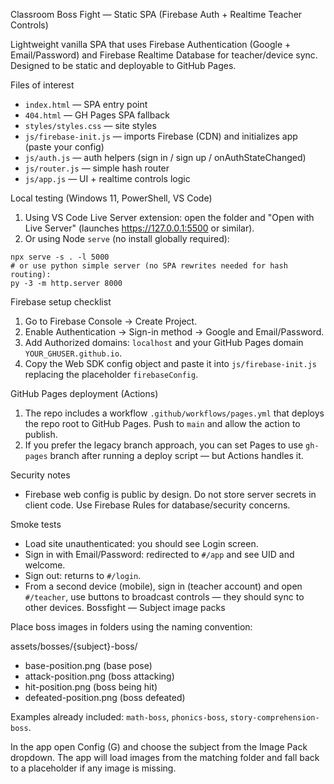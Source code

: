 Classroom Boss Fight — Static SPA (Firebase Auth + Realtime Teacher Controls)

Lightweight vanilla SPA that uses Firebase Authentication (Google + Email/Password) and Firebase Realtime Database for teacher/device sync. Designed to be static and deployable to GitHub Pages.

Files of interest
- `index.html` — SPA entry point
- `404.html` — GH Pages SPA fallback
- `styles/styles.css` — site styles
- `js/firebase-init.js` — imports Firebase (CDN) and initializes app (paste your config)
- `js/auth.js` — auth helpers (sign in / sign up / onAuthStateChanged)
- `js/router.js` — simple hash router
- `js/app.js` — UI + realtime controls logic

Local testing (Windows 11, PowerShell, VS Code)
1) Using VS Code Live Server extension: open the folder and "Open with Live Server" (launches https://127.0.0.1:5500 or similar).
2) Or using Node `serve` (no install globally required):

```
npx serve -s . -l 5000
# or use python simple server (no SPA rewrites needed for hash routing):
py -3 -m http.server 8000
```

Firebase setup checklist
1. Go to Firebase Console → Create Project.
2. Enable Authentication → Sign-in method → Google and Email/Password.
3. Add Authorized domains: `localhost` and your GitHub Pages domain `YOUR_GHUSER.github.io`.
4. Copy the Web SDK config object and paste it into `js/firebase-init.js` replacing the placeholder `firebaseConfig`.

GitHub Pages deployment (Actions)
1. The repo includes a workflow `.github/workflows/pages.yml` that deploys the repo root to GitHub Pages. Push to `main` and allow the action to publish.
2. If you prefer the legacy branch approach, you can set Pages to use `gh-pages` branch after running a deploy script — but Actions handles it.

Security notes
- Firebase web config is public by design. Do not store server secrets in client code. Use Firebase Rules for database/security concerns.

Smoke tests
- Load site unauthenticated: you should see Login screen.
- Sign in with Email/Password: redirected to `#/app` and see UID and welcome.
- Sign out: returns to `#/login`.
- From a second device (mobile), sign in (teacher account) and open `#/teacher`, use buttons to broadcast controls — they should sync to other devices.
Bossfight — Subject image packs

Place boss images in folders using the naming convention:

assets/bosses/{subject}-boss/
  - base-position.png      (base pose)
  - attack-position.png    (boss attacking)
  - hit-position.png       (boss being hit)
  - defeated-position.png  (boss defeated)

Examples already included: `math-boss`, `phonics-boss`, `story-comprehension-boss`.

In the app open Config (G) and choose the subject from the Image Pack dropdown. The app will load images from the matching folder and fall back to a placeholder if any image is missing.
